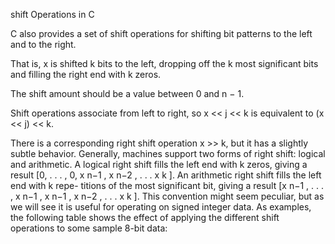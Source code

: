 shift Operations in C

C also provides a set of shift operations for shifting bit patterns to the left and to the right. 

That is, x is shifted k bits to the left, 
dropping off the k most significant bits and filling the right end with k zeros. 

The shift amount should be a value between 0 and n − 1. 

Shift operations associate from left to right, so x << j << k is equivalent to (x << j) << k.

There is a corresponding right shift operation x >> k, but it has a slightly
subtle behavior. Generally, machines support two forms of right shift: logical
and arithmetic. A logical right shift fills the left end with k zeros, giving a result
[0, . . . , 0, x n−1 , x n−2 , . . . x k ]. An arithmetic right shift fills the left end with k repe-
titions of the most significant bit, giving a result [x n−1 , . . . , x n−1 , x n−1 , x n−2 , . . . x k ].
This convention might seem peculiar, but as we will see it is useful for operating
on signed integer data.
As examples, the following table shows the effect of applying the different
shift operations to some sample 8-bit data:

